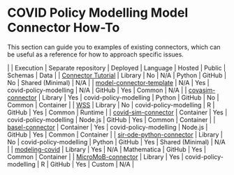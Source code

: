 # COVID Policy Modelling Model Connector How-To

This section can guide you to examples of existing connectors, which can be useful as a reference for how to approach specific issues.

|                                                                                                                             | Execution | Separate repository | Deployed               | Language    | Hosted | Public | Schemas          | Data      |
| [Connector Tutorial](../connector-tutorial/)                                                                                | Library   | No                  | N/A                    | Python      | GitHub | No     | Shared (Minimal) | N/A       |
| [model-connector-template](https://github.com/covid-policy-modelling/model-connector-template)                              | N/A       | Yes                 | covid-policy-modelling | N/A         | GitHub | Yes    | Common           | N/A       |
| [covasim-connector](https://github.com/covid-policy-modelling/covasim-connector)                                            | Library   | Yes                 | covid-policy-modelling | Python      | GitHub | No     | Common           | Container |
| [WSS](https://github.com/gjackland/WSS)                                                                                     | Library   | No                  | covid-policy-modelling | R           | GitHub | Yes    | Common           | Runtime   |
| [covid-sim-connector](https://github.com/covid-policy-modelling/covid-sim-connector)                                        | Container | Yes                 | covid-policy-modelling | Node.js     | GitHub | Yes    | Common           | Container |
| [basel-connector](https://github.com/covid-policy-modelling/basel-connector)                                                | Container | Yes                 | covid-policy-modelling | Node.js     | GitHub | Yes    | Common           | Container |
| [sir-ode-python-connector](https://github.com/covid-policy-modelling/sir-ode-python-connector)                              | Library   | No                  | covid-policy-modelling | Python      | GitHub | Yes    | Shared (Minimal) | N/A       |
| [modeling-covid](https://github.com/covid-policy-modelling/model-runner/tree/api/v0.10.0/packages/modelingcovid-covidmodel) | Library   | Yes                 | N/A                    | Mathematica | GitHub | Yes    | Common           | Container |
| [MicroMoB-connector](https://github.com/dd-harp/MicroMoB-connector)                                                         | Library   | Yes                 | covid-policy-modelling | R           | GitHub | Yes    | Custom           | N/A       |
